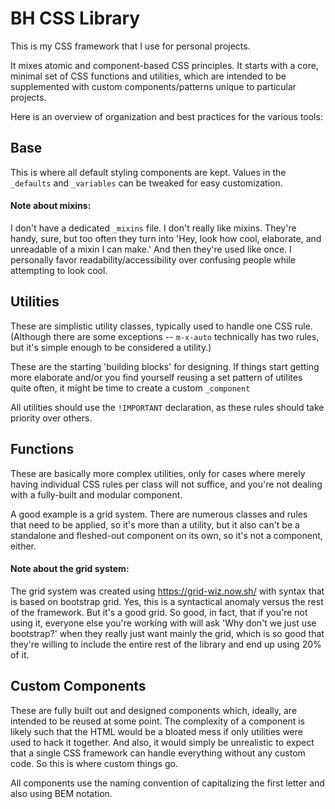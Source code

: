 # BH CSS Library
This is my CSS framework that I use for personal projects.

It mixes atomic and component-based CSS principles. It starts with a core, minimal set of CSS functions and utilities, which are intended to be supplemented with custom components/patterns unique to particular projects.

Here is an overview of organization and best practices for the various tools:

## Base
This is where all default styling components are kept. Values in the `_defaults` and `_variables` can be tweaked for easy customization.

#### Note about mixins:
I don't have a dedicated `_mixins` file. I don't really like mixins. They're handy, sure, but too often they turn into 'Hey, look how cool, elaborate, and unreadable of a mixin I can make.' And then they're used like once. I personally favor readability/accessibility over confusing people while attempting to look cool.


## Utilities
These are simplistic utility classes, typically used to handle one CSS rule. (Although there are some exceptions -- `m-x-auto` technically has two rules, but it's simple enough to be considered a utility.)

These are the starting 'building blocks' for designing. If things start getting more elaborate and/or you find yourself reusing a set pattern of utilites quite often, it might be time to create a custom `_component`

All utilities should use the `!IMPORTANT` declaration, as these rules should take priority over others.


## Functions
These are basically more complex utilities, only for cases where merely having individual CSS rules per class will not suffice, and you're not dealing with a fully-built and modular component.

A good example is a grid system. There are numerous classes and rules that need to be applied, so it's more than a utility, but it also can't be a standalone and fleshed-out component on its own, so it's not a component, either.

#### Note about the grid system:
The grid system was created using https://grid-wiz.now.sh/ with syntax that is based on bootstrap grid. Yes, this is a syntactical anomaly versus the rest of the framework. But it's a good grid. So good, in fact, that if you're not using it, everyone else you're working with will ask 'Why don't we just use bootstrap?' when they really just want mainly the grid, which is so good that they're willing to include the entire rest of the library and end up using 20% of it.


## Custom Components
These are fully built out and designed components which, ideally, are intended to be reused at some point. The complexity of a component is likely such that the HTML would be a bloated mess if only utilities were used to hack it together. And also, it would simply be unrealistic to expect that a single CSS framework can handle everything without any custom code. So this is where custom things go.

All components use the naming convention of capitalizing the first letter and also using BEM notation.

